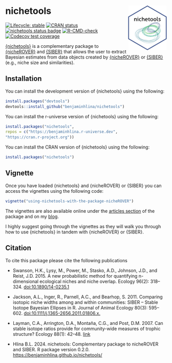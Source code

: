 # nichetools <img src="man/figures/hex_sticker.png" align="right" width="120" />

<!-- badges: start -->
[![Lifecycle: stable](https://img.shields.io/badge/lifecycle-stable-brightgreen.svg)](https://lifecycle.r-lib.org/articles/stages.html#stable)
[![CRAN status](https://www.r-pkg.org/badges/version/nichetools)](https://CRAN.R-project.org/package=nichetools)
[![nichetools status badge](https://benjaminhlina.r-universe.dev/badges/nichetools)](https://benjaminhlina.r-universe.dev/nichetools)
[![R-CMD-check](https://github.com/benjaminhlina/nichetool/actions/workflows/R-CMD-check.yaml/badge.svg)](https://github.com/benjaminhlina/nichetools/actions/workflows/R-CMD-check.yaml)
[![Codecov test coverage](https://codecov.io/gh/benjaminhlina/nichetools/graph/badge.svg?token=mk3RjaD0hb)](https://app.codecov.io/gh/benjaminhlina/nichetools)
<!-- badges: end -->

[{nichetools}](https://benjaminhlina.github.io/nichetools/) is a complementary package to [{nicheROVER}](https://cran.r-project.org/package=nicheROVER) and 
[{SIBER}](https://cran.r-project.org/package=SIBER) that allows the user to extract Bayesian estimates from data objects created by [{nicheROVER}](https://cran.r-project.org/package=nicheROVER) or 
[{SIBER}](https://cran.r-project.org/package=SIBER)(e.g., niche size and similarities).

## Installation

You can install the development version of {nichetools} using the following:
``` r
install.packages("devtools")
devtools::install_github("benjaminhlina/nichetools")
```


You can install the r-universe version of {nichetools} using the following:
``` r
install.packages("nichetools", 
repos = c("https://benjaminhlina.r-universe.dev", 
"https://cran.r-project.org"))
```

You can install the CRAN version of {nichetools} using the following:

``` r
install.packages("nichetools")
```

## Vignette 

Once you have loaded {nichetools} and {nicheROVER} or {SIBER} you can access 
the vignettes using the following code: 

``` r
vignette("using-nichetools-with-the-package-nicheROVER")
```
The vignettes are also available online under the [articles section](https://benjaminhlina.github.io/nichetools/articles/using-nichetools-with-the-package-nicheROVER.html) of the package
and on my [blog](https://blog.benjaminhlina.com/posts/post-with-code/nichetools/). 

I highly suggest going through the vignettes as they will walk you through 
how to use {nichetools} in tandem with {nicheROVER} or {SIBER}.

## Citation 

To cite this package please cite the following publications 

-   Swanson, H.K., Lysy, M., Power, M., Stasko, A.D., Johnson, J.D., and Reist, J.D. 2015. A new probabilistic method for quantifying n-dimensional ecological niches and niche overlap. Ecology 96(2): 318–324. [doi:10.1890/14-0235.1](https://esajournals.onlinelibrary.wiley.com/doi/full/10.1890/14-0235.1)

-   Jackson, A.L., Inger, R., Parnell, A.C., and Bearhop, S. 2011. Comparing isotopic niche widths among and within communities: SIBER – Stable Isotope Bayesian Ellipses in R. Journal of Animal Ecology 80(3): 595–602. [doi:10.1111/j.1365-2656.2011.01806.x.](https://besjournals.onlinelibrary.wiley.com/doi/full/10.1111/j.1365-2656.2011.01806.x)

-   Layman, C.A., Arrington, D.A., Montaña, C.G., and Post, D.M. 2007. Can stable isotope ratios provide for community-wide measures of trophic structure? Ecology 88(1): 42–48. [link]( https://doi.org/10.1890/0012-9658(2007)88[42:CSIRPF]2.0.CO;2)

-   Hlina B.L. 2024. nichetools: Complementary package to nicheROVER and SIBER. R package version 0.2.0. https://benjaminhlina.github.io/nichetools/
